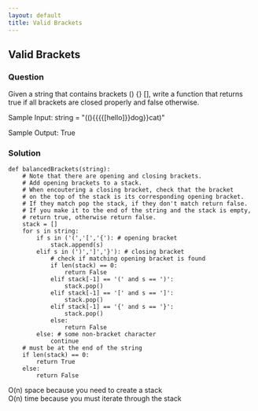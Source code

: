 ```yaml
---
layout: default
title: Valid Brackets
---
```


## Valid Brackets

### Question
Given a string that contains brackets () {} [], write a function that returns true if all brackets are closed properly and false otherwise.

Sample Input:
string = "((){{{{[hello]}}dog}}cat)"

Sample Output:
True

### Solution
```
def balancedBrackets(string):
    # Note that there are opening and closing brackets.
    # Add opening brackets to a stack.
    # When encoutering a closing bracket, check that the bracket
    # on the top of the stack is its corresponding opening bracket.
    # If they match pop the stack, if they don't match return false.
    # If you make it to the end of the string and the stack is empty,
    # return true, otherwise return false.
    stack = []
    for s in string:
        if s in ('(','[','{'): # opening bracket
            stack.append(s)
        elif s in (')',']','}'): # closing bracket
            # check if matching opening bracket is found
            if len(stack) == 0:
                return False
            elif stack[-1] == '(' and s == ')':
                stack.pop()
            elif stack[-1] == '[' and s == ']':
                stack.pop()
            elif stack[-1] == '{' and s == '}':
                stack.pop()
            else:
                return False
        else: # some non-bracket character
            continue
    # must be at the end of the string
    if len(stack) == 0:
        return True
    else:
        return False
```
O(n) space because you need to create a stack \
O(n) time because you must iterate through the stack
